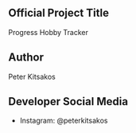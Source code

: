 ## Official Project Title
Progress Hobby Tracker
## Author
Peter Kitsakos
## Developer Social Media
* Instagram: @peterkitsakos
